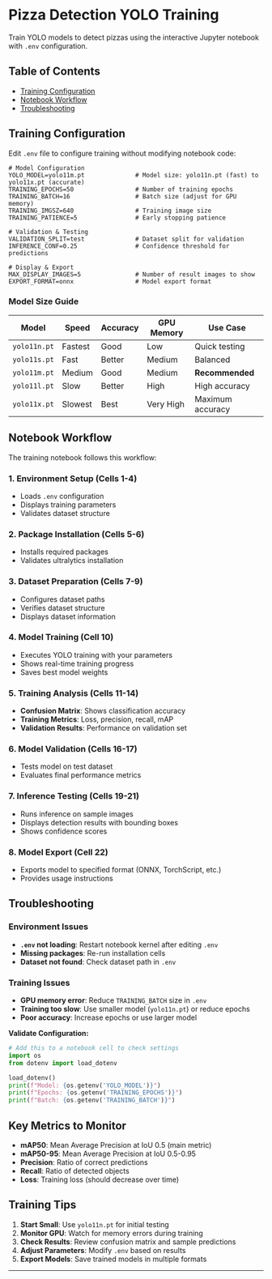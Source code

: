 # Pizza Detection YOLO Training

Train YOLO models to detect pizzas using the interactive Jupyter notebook with `.env` configuration.

## Table of Contents

- [Training Configuration](#training-configuration)
- [Notebook Workflow](#notebook-workflow)
- [Troubleshooting](#troubleshooting)


## Training Configuration

Edit `.env` file to configure training without modifying notebook code:

```env
# Model Configuration
YOLO_MODEL=yolo11m.pt              # Model size: yolo11n.pt (fast) to yolo11x.pt (accurate)
TRAINING_EPOCHS=50                 # Number of training epochs
TRAINING_BATCH=16                  # Batch size (adjust for GPU memory)
TRAINING_IMGSZ=640                 # Training image size
TRAINING_PATIENCE=5                # Early stopping patience

# Validation & Testing
VALIDATION_SPLIT=test              # Dataset split for validation
INFERENCE_CONF=0.25                # Confidence threshold for predictions

# Display & Export
MAX_DISPLAY_IMAGES=5               # Number of result images to show
EXPORT_FORMAT=onnx                 # Model export format
```

### Model Size Guide

| Model | Speed | Accuracy | GPU Memory | Use Case |
|-------|-------|----------|------------|----------|
| `yolo11n.pt` | Fastest | Good | Low | Quick testing |
| `yolo11s.pt` | Fast | Better | Medium | Balanced |
| `yolo11m.pt` | Medium | Good | Medium | **Recommended** |
| `yolo11l.pt` | Slow | Better | High | High accuracy |
| `yolo11x.pt` | Slowest | Best | Very High | Maximum accuracy |

## Notebook Workflow

The training notebook follows this workflow:

### 1. Environment Setup (Cells 1-4)
- Loads `.env` configuration
- Displays training parameters
- Validates dataset structure

### 2. Package Installation (Cells 5-6)
- Installs required packages
- Validates ultralytics installation

### 3. Dataset Preparation (Cells 7-9)
- Configures dataset paths
- Verifies dataset structure
- Displays dataset information

### 4. Model Training (Cell 10)
- Executes YOLO training with your parameters
- Shows real-time training progress
- Saves best model weights

### 5. Training Analysis (Cells 11-14)
- **Confusion Matrix**: Shows classification accuracy
- **Training Metrics**: Loss, precision, recall, mAP
- **Validation Results**: Performance on validation set

### 6. Model Validation (Cells 16-17)
- Tests model on test dataset
- Evaluates final performance metrics

### 7. Inference Testing (Cells 19-21)
- Runs inference on sample images
- Displays detection results with bounding boxes
- Shows confidence scores

### 8. Model Export (Cell 22)
- Exports model to specified format (ONNX, TorchScript, etc.)
- Provides usage instructions

## Troubleshooting

### Environment Issues
- **`.env` not loading**: Restart notebook kernel after editing `.env`
- **Missing packages**: Re-run installation cells
- **Dataset not found**: Check dataset path in `.env`

### Training Issues
- **GPU memory error**: Reduce `TRAINING_BATCH` size in `.env`
- **Training too slow**: Use smaller model (`yolo11n.pt`) or reduce epochs
- **Poor accuracy**: Increase epochs or use larger model


**Validate Configuration:**
```python
# Add this to a notebook cell to check settings
import os
from dotenv import load_dotenv

load_dotenv()
print(f"Model: {os.getenv('YOLO_MODEL')}")
print(f"Epochs: {os.getenv('TRAINING_EPOCHS')}")
print(f"Batch: {os.getenv('TRAINING_BATCH')}")
```
## Key Metrics to Monitor

- **mAP50**: Mean Average Precision at IoU 0.5 (main metric)
- **mAP50-95**: Mean Average Precision at IoU 0.5-0.95
- **Precision**: Ratio of correct predictions
- **Recall**: Ratio of detected objects
- **Loss**: Training loss (should decrease over time)

## Training Tips

1. **Start Small**: Use `yolo11n.pt` for initial testing
2. **Monitor GPU**: Watch for memory errors during training
3. **Check Results**: Review confusion matrix and sample predictions
4. **Adjust Parameters**: Modify `.env` based on results
5. **Export Models**: Save trained models in multiple formats

---
